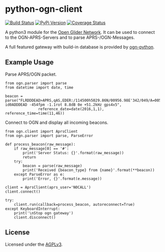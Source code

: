 # python-ogn-client

[![Build Status](https://travis-ci.org/glidernet/python-ogn-client.svg?branch=master)](https://travis-ci.org/glidernet/python-ogn-client)
[![PyPi Version](https://img.shields.io/pypi/v/ogn-client.svg)](https://pypi.python.org/pypi/ogn-client)
[![Coverage Status](https://coveralls.io/repos/github/glidernet/python-ogn-client/badge.svg?branch=master)](https://coveralls.io/github/glidernet/python-ogn-client?branch=master)

A python3 module for the [Open Glider Network](http://wiki.glidernet.org/).
It can be used to connect to the OGN-APRS-Servers and to parse APRS-/OGN-Messages.

A full featured gateway with build-in database is provided by [ogn-python](https://github.com/glidernet/ogn-python).


## Example Usage

Parse APRS/OGN packet.

```
from ogn.parser import parse
from datetime import date, time

beacon = parse("FLRDDDEAD>APRS,qAS,EDER:/114500h5029.86N/00956.98E'342/049/A=005524 id0ADDDEAD -454fpm -1.1rot 8.8dB 0e +51.2kHz gps4x5",
               reference_date=date(2016,1,1), reference_time=time(11,46))
```

Connect to OGN and display all incoming beacons.

```
from ogn.client import AprsClient
from ogn.parser import parse, ParseError

def process_beacon(raw_message):
    if raw_message[0] == '#':
        print('Server Status: {}'.format(raw_message))
        return
    try:
        beacon = parse(raw_message)
        print('Received {beacon_type} from {name}'.format(**beacon))
    except ParseError as e:
        print('Error, {}'.format(e.message))

client = AprsClient(aprs_user='N0CALL')
client.connect()

try:
    client.run(callback=process_beacon, autoreconnect=True)
except KeyboardInterrupt:
    print('\nStop ogn gateway')
    client.disconnect()
```

## License
Licensed under the [AGPLv3](LICENSE).
